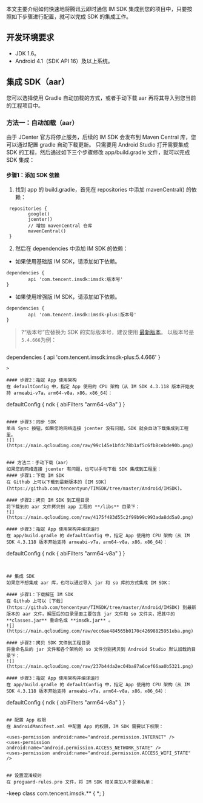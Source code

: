 本文主要介绍如何快速地将腾讯云即时通信 IM SDK 集成到您的项目中，只要按照如下步骤进行配置，就可以完成 SDK 的集成工作。
## 开发环境要求
- JDK 1.6。
- Android 4.1（SDK API 16）及以上系统。

## 集成 SDK（aar）
您可以选择使用 Gradle 自动加载的方式，或者手动下载 aar 再将其导入到您当前的工程项目中。

### 方法一：自动加载（aar）
由于 JCenter 官方将停止服务，后续的 IM SDK 会发布到 Maven Central 库，您可以通过配置 gradle 自动下载更新。
只需要用 Android Studio 打开需要集成 SDK 的工程，然后通过如下三个步骤修改 app/build.gradle 文件，就可以完成 SDK 集成：

#### 步骤1：添加 SDK 依赖

1. 找到 app 的 build.gradle，首先在 repositories 中添加 mavenCentral() 的依赖：
```
 repositories {
        google()
        jcenter()
        // 增加 mavenCentral 仓库
        mavenCentral()
 }
```
2. 然后在 dependencies 中添加 IM SDK 的依赖：
 - 如果使用基础版 IM SDK，请添加如下依赖。
```
dependencies {
		api 'com.tencent.imsdk:imsdk:版本号'
}
```
 - 如果使用增强版 IM SDK，请添加如下依赖。
```
dependencies {
		api 'com.tencent.imsdk:imsdk-plus:版本号'
}
```
>?“版本号”应替换为 SDK 的实际版本号，建议使用 [最新版本]( https://github.com/tencentyun/TIMSDK/tree/master/Android/IMSDK)。
>以版本号是`5.4.666`为例：
>```
dependencies {
		api 'com.tencent.imsdk:imsdk-plus:5.4.666'
}
```
>
 
#### 步骤2：指定 App 使用架构
在 defaultConfig 中，指定 App 使用的 CPU 架构（从 IM SDK 4.3.118 版本开始支持 armeabi-v7a，arm64-v8a，x86，x86_64）：
```
   defaultConfig {
        ndk {
            abiFilters "arm64-v8a"
        }
    }
```

#### 步骤3：同步 SDK
单击 Sync 按钮，如果您的网络连接 jcenter 没有问题，SDK 就会自动下载集成到工程里。
![](https://main.qcloudimg.com/raw/99c145e1bfdc78b1af5c6fb8cebde90b.png)


### 方法二：手动下载（aar）
如果您的网络连接 jcenter 有问题，也可以手动下载 SDK 集成到工程里：
#### 步骤1：下载 IM SDK
在 Github 上可以下载到最新版本的 [IM SDK](https://github.com/tencentyun/TIMSDK/tree/master/Android/IMSDK)。

#### 步骤2：拷贝 IM SDK 到工程目录
将下载到的 aar 文件拷贝到 app 工程的 **/libs** 目录下：
![](https://main.qcloudimg.com/raw/4175f483d55c2f99b99c993ada8dd5a0.png)

#### 步骤3：指定 App 使用架构并编译运行
在 app/build.gradle 的 defaultConfig 中，指定 App 使用的 CPU 架构（从 IM SDK 4.3.118 版本开始支持 armeabi-v7a，arm64-v8a，x86，x86_64）：
```
defaultConfig {
	ndk {
		abiFilters "arm64-v8a"
	}
}
```


## 集成 SDK
如果您不想集成 aar 库，也可以通过导入 jar 和 so 库的方式集成 IM SDK：

#### 步骤1：下载解压 IM SDK
在 Github 上可以 [下载](https://github.com/tencentyun/TIMSDK/tree/master/Android/IMSDK) 到最新版本的 aar 文件。解压后的目录里面主要包含 jar 文件和 so 文件夹，把其中的 **classes.jar** 重命名成 **imsdk.jar** 。
![](https://main.qcloudimg.com/raw/ecc6ae484565b0170c42698825951eba.png)

#### 步骤2：拷贝 SDK 文件到工程目录
将重命名后的 jar 文件和各个架构的 so 文件分别拷贝到 Android Studio 默认加载的目录下：
![](https://main.qcloudimg.com/raw/237b44da2ec04ba87a6cef66aa0b5321.png)

#### 步骤3：指定 App 使用架构并编译运行
在 app/build.gradle 的 defaultConfig 中，指定 App 使用的 CPU 架构（从 IM SDK 4.3.118 版本开始支持 armeabi-v7a，arm64-v8a，x86，x86_64）：
```
   defaultConfig {
        ndk {
            abiFilters "arm64-v8a"
        }
    }
```

## 配置 App 权限
在 AndroidManifest.xml 中配置 App 的权限，IM SDK 需要以下权限：

```
	<uses-permission android:name="android.permission.INTERNET" />
	<uses-permission android:name="android.permission.ACCESS_NETWORK_STATE" />
	<uses-permission android:name="android.permission.ACCESS_WIFI_STATE" />
```

## 设置混淆规则
在 proguard-rules.pro 文件，将 IM SDK 相关类加入不混淆名单：

```
-keep class com.tencent.imsdk.** { *; }
```
